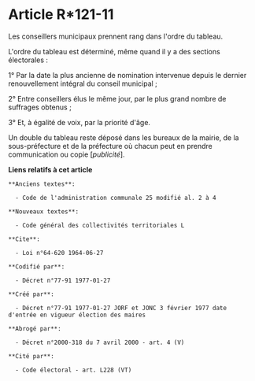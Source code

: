 # Article R*121-11

Les conseillers municipaux prennent rang dans l'ordre du tableau.

L'ordre du tableau est déterminé, même quand il y a des sections électorales :

1° Par la date la plus ancienne de nomination intervenue depuis le dernier renouvellement intégral du conseil municipal ;

2° Entre conseillers élus le même jour, par le plus grand nombre de suffrages obtenus ;

3° Et, à égalité de voix, par la priorité d'âge.

Un double du tableau reste déposé dans les bureaux de la mairie, de la sous-préfecture et de la préfecture où chacun peut en
prendre communication ou copie [*publicité*].

**Liens relatifs à cet article**

	**Anciens textes**:

	  - Code de l'administration communale 25 modifié al. 2 à 4

	**Nouveaux textes**:

	  - Code général des collectivités territoriales L

	**Cite**:

	  - Loi n°64-620 1964-06-27

	**Codifié par**:

	  - Décret n°77-91 1977-01-27

	**Créé par**:

	  - Décret n°77-91 1977-01-27 JORF et JONC 3 février 1977 date d'entrée en vigueur élection des maires

	**Abrogé par**:

	  - Décret n°2000-318 du 7 avril 2000 - art. 4 (V)

	**Cité par**:

	  - Code électoral - art. L228 (VT)
